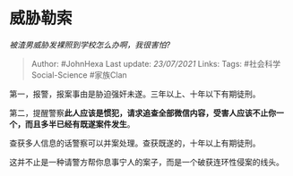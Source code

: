 # 威胁勒索
*被渣男威胁发裸照到学校怎么办啊，我很害怕?*

> Author: #JohnHexa
Last update: *23/07/2021* 
Links:
Tags: #社会科学Social-Science #家族Clan 

 
第一，报警，报案事由是胁迫强奸未遂。三年以上、十年以下有期徒刑。

第二，提醒警察**此人应该是惯犯，请求追查全部微信内容，受害人应该不止你一个，而且多半已经有既遂案件发生**。

查获多人信息的话警察可以并案处理。查获既遂的，十年以上有期徒刑。

这并不止是一种请警方帮你息事宁人的案子，而是一个破获连环性侵案的线头。



